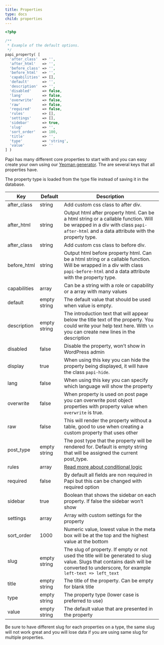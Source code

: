 ```yaml
---
title: Properties
type: docs
child: properties
---
```


```php
<?php

/**
 * Example of the default options.
 */
papi_property( [
  'after_class'  => '',
  'after_html'   => '',
  'before_class' => '',
  'before_html'  => '',
  'capabilities' => [],
  'default'      => '',
  'description'  => '',
  'disabled'     => false,
  'lang'         => false,
  'overwrite'    => false,
  'raw'          => false,
  'required'     => false,
  'rules'        => [],
  'settings'     => [],
  'sidebar'      => true,
  'slug'         => '',
  'sort_order'   => 100,
  'title'        => '',
  'type'         => 'string',
  'value'        => ''
] )
```

Papi has many different core properties to start with and you can easy create your own using our [Yeoman generator](https://github.com/wp-papi/generator-property). The are several keys that all properties have.

The property type is loaded from the type file instead of saving it in the database.

Key          | Default      | Description
-------------|--------------|---------------------------------------------------
after_class  | string       | Add custom css class to after div.
after_html   | string       | Output html after property html. Can be a html string or a callable function. Will be wrapped in a div with class `papi-after-html` and a data attribute with the property type.
after_class  | string       | Add custom css class to before div.
before_html  | string       | Output html before property html. Can be a html string or a callable function. Will be wrapped in a div with class `papi-before-html` and a data attribute with the property type.
capabilities | array        | Can be a string with a role or capability or a array with many values
default      | empty string | The default value that should be used when value is empty.
description  | empty string | The introduction text that will appear below the title text of the property. You could write your help text here. With `\n` you can create new lines in the description
disabled     | false        | Disable the property, won’t show in WordPress admin
display      | true         | When using this key you can hide the property being displayed, it will have the class `papi-hide`.
lang         | false        | When using this key you can specify which language will show the property
overwrite    | false        | When property is used on post page you can overwrite post object properties with property value when `overwrite` is true.
raw          | false        | This will render the property without a table, good to use when creating a custom property that uses other
post_type    | empty string | The post type that the property will be rendered for. Default is empty string that will be assigned the current post_type.
rules        | array        | [Read more about conditional logic](/docs/conditional_logic.html)
required     | false        | By default all fields are non required in Papi but this can be changed with required option
sidebar      | true         | Boolean that shows the sidebar on each property. If false the sidebar won’t show
settings     | array        | Array with custom settings for the property
sort_order   | 1000         | Numeric value, lowest value in the meta box will be at the top and the highest value at the bottom
slug         | empty string | The slug of property. If empty or not used the title will be generated to slug value. Slugs that contains dash will be converted to underscore, for example `left-text => left_text`
title        | empty string | The title of the property. Can be empty for blank title
type         | empty string | The property type (lower case is preferred to use)
value        | empty string | The default value that are presented in the property

Be sure to have different slug for each properties on a type, the same slug will not work great and you will lose data if you are using same slug for multiple properties.
